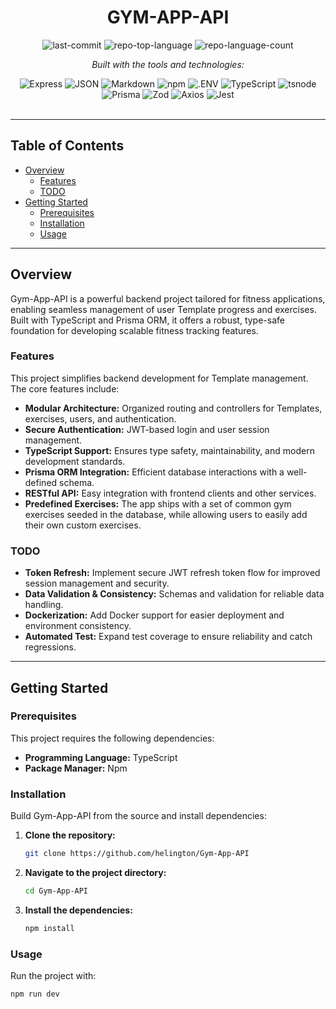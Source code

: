 <div id="top">

<!-- HEADER STYLE: CLASSIC -->
<div align="center">


# GYM-APP-API

<!-- BADGES -->
<img src="https://img.shields.io/github/last-commit/helington/Gym-App-API?style=flat&logo=git&logoColor=white&color=0080ff" alt="last-commit">
<img src="https://img.shields.io/github/languages/top/helington/Gym-App-API?style=flat&color=0080ff" alt="repo-top-language">
<img src="https://img.shields.io/github/languages/count/helington/Gym-App-API?style=flat&color=0080ff" alt="repo-language-count">

<em>Built with the tools and technologies:</em>

<img src="https://img.shields.io/badge/Express-000000.svg?style=flat&logo=Express&logoColor=white" alt="Express">
<img src="https://img.shields.io/badge/JSON-000000.svg?style=flat&logo=JSON&logoColor=white" alt="JSON">
<img src="https://img.shields.io/badge/Markdown-000000.svg?style=flat&logo=Markdown&logoColor=white" alt="Markdown">
<img src="https://img.shields.io/badge/npm-CB3837.svg?style=flat&logo=npm&logoColor=white" alt="npm">
<img src="https://img.shields.io/badge/.ENV-ECD53F.svg?style=flat&logo=dotenv&logoColor=black" alt=".ENV">
<img src="https://img.shields.io/badge/TypeScript-3178C6.svg?style=flat&logo=TypeScript&logoColor=white" alt="TypeScript">
<img src="https://img.shields.io/badge/tsnode-3178C6.svg?style=flat&logo=ts-node&logoColor=white" alt="tsnode">
<img src="https://img.shields.io/badge/Prisma-2D3748.svg?style=flat&logo=Prisma&logoColor=white" alt="Prisma">
<img src="https://img.shields.io/badge/Zod-3E67B1.svg?style=flat&logo=Zod&logoColor=white" alt="Zod">
<img src="https://img.shields.io/badge/Axios-5A29E4.svg?style=flat&logo=Axios&logoColor=white" alt="Axios">
<img src="https://img.shields.io/badge/Jest-C21325.svg?style=flat&logo=Jest&logoColor=white" alt="Jest">

</div>
<br>

---

## Table of Contents

- [Overview](#overview)
    - [Features](#features)
    - [TODO](#todo)
- [Getting Started](#getting-started)
    - [Prerequisites](#prerequisites)
    - [Installation](#installation)
    - [Usage](#usage)

---

## Overview

Gym-App-API is a powerful backend project tailored for fitness applications, enabling seamless management of user Template progress and exercises. Built with TypeScript and Prisma ORM, it offers a robust, type-safe foundation for developing scalable fitness tracking features.

### Features

This project simplifies backend development for Template management. The core features include:

- **Modular Architecture:** Organized routing and controllers for Templates, exercises, users, and authentication.
- **Secure Authentication:** JWT-based login and user session management.
- **TypeScript Support:** Ensures type safety, maintainability, and modern development standards.
- **Prisma ORM Integration:** Efficient database interactions with a well-defined schema.
- **RESTful API:** Easy integration with frontend clients and other services.
- **Predefined Exercises:** The app ships with a set of common gym exercises seeded in the database, while allowing users to easily add their own custom exercises.

### TODO
- **Token Refresh:** Implement secure JWT refresh token flow for improved session management and security.
- **Data Validation & Consistency:** Schemas and validation for reliable data handling.
- **Dockerization:** Add Docker support for easier deployment and environment consistency.
- **Automated Test:** Expand test coverage to ensure reliability and catch regressions.

---

## Getting Started

### Prerequisites

This project requires the following dependencies:

- **Programming Language:** TypeScript
- **Package Manager:** Npm

### Installation

Build Gym-App-API from the source and install dependencies:

1. **Clone the repository:**

    ```sh
    git clone https://github.com/helington/Gym-App-API
    ```

2. **Navigate to the project directory:**

    ```sh
    cd Gym-App-API
    ```

3. **Install the dependencies:**

    ```sh
    npm install
    ```

### Usage

Run the project with:

```sh
npm run dev
```
